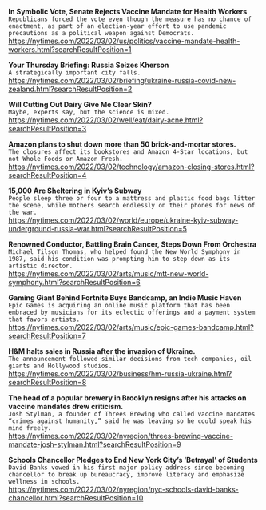 **In Symbolic Vote, Senate Rejects Vaccine Mandate for Health Workers**\
`Republicans forced the vote even though the measure has no chance of enactment, as part of an election-year effort to use pandemic precautions as a political weapon against Democrats.`\
https://nytimes.com/2022/03/02/us/politics/vaccine-mandate-health-workers.html?searchResultPosition=1

**Your Thursday Briefing: Russia Seizes Kherson**\
`A strategically important city falls.`\
https://nytimes.com/2022/03/02/briefing/ukraine-russia-covid-new-zealand.html?searchResultPosition=2

**Will Cutting Out Dairy Give Me Clear Skin?**\
`Maybe, experts say, but the science is mixed.`\
https://nytimes.com/2022/03/02/well/eat/dairy-acne.html?searchResultPosition=3

**Amazon plans to shut down more than 50 brick-and-mortar stores.**\
`The closures affect its bookstores and Amazon 4-Star locations, but not Whole Foods or Amazon Fresh.`\
https://nytimes.com/2022/03/02/technology/amazon-closing-stores.html?searchResultPosition=4

**15,000 Are Sheltering in Kyiv’s Subway**\
`People sleep three or four to a mattress and plastic food bags litter the scene, while mothers search endlessly on their phones for news of the war.`\
https://nytimes.com/2022/03/02/world/europe/ukraine-kyiv-subway-underground-russia-war.html?searchResultPosition=5

**Renowned Conductor, Battling Brain Cancer, Steps Down From Orchestra**\
`Michael Tilson Thomas, who helped found the New World Symphony in 1987, said his condition was prompting him to step down as its artistic director.`\
https://nytimes.com/2022/03/02/arts/music/mtt-new-world-symphony.html?searchResultPosition=6

**Gaming Giant Behind Fortnite Buys Bandcamp, an Indie Music Haven**\
`Epic Games is acquiring an online music platform that has been embraced by musicians for its eclectic offerings and a payment system that favors artists.`\
https://nytimes.com/2022/03/02/arts/music/epic-games-bandcamp.html?searchResultPosition=7

**H&M halts sales in Russia after the invasion of Ukraine.**\
`The announcement followed similar decisions from tech companies, oil giants and Hollywood studios.`\
https://nytimes.com/2022/03/02/business/hm-russia-ukraine.html?searchResultPosition=8

**The head of a popular brewery in Brooklyn resigns after his attacks on vaccine mandates drew criticism.**\
`Josh Stylman, a founder of Threes Brewing who called vaccine mandates “crimes against humanity,” said he was leaving so he could speak his mind freely.`\
https://nytimes.com/2022/03/02/nyregion/threes-brewing-vaccine-mandate-josh-stylman.html?searchResultPosition=9

**Schools Chancellor Pledges to End New York City’s ‘Betrayal’ of Students**\
`David Banks vowed in his first major policy address since becoming chancellor to break up bureaucracy, improve literacy and emphasize wellness in schools.`\
https://nytimes.com/2022/03/02/nyregion/nyc-schools-david-banks-chancellor.html?searchResultPosition=10


